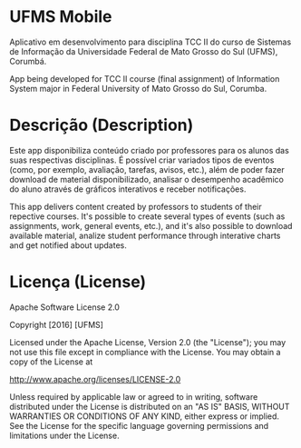 # UFMS Mobile
Aplicativo em desenvolvimento para disciplina TCC II do curso de Sistemas de Informação da Universidade Federal de Mato Grosso do Sul (UFMS), Corumbá.

App being developed for TCC II course (final assignment) of Information System major in Federal University of Mato Grosso do Sul, Corumba.

# Descrição (Description)
Este app disponibiliza conteúdo criado por professores para os alunos das suas respectivas disciplinas. É possível criar variados tipos de eventos (como, por exemplo, avaliação, tarefas, avisos, etc.), além de poder fazer download de material disponibilizado, analisar o desempenho acadêmico do aluno através de gráficos interativos e receber notificações.

This app delivers content created by professors to students of their repective courses. It's possible to create several types of events (such as assignments, work, general events, etc.), and it's also possible to download available material, analize student performance through interative charts and get notified about updates.

# Licença (License)

Apache Software License 2.0

Copyright [2016] [UFMS] 
  
Licensed under the Apache License, Version 2.0 (the "License"); 
you may not use this file except in compliance with the License. 
You may obtain a copy of the License at 
  
   http://www.apache.org/licenses/LICENSE-2.0 
  
Unless required by applicable law or agreed to in writing, software 
distributed under the License is distributed on an "AS IS" BASIS, 
WITHOUT WARRANTIES OR CONDITIONS OF ANY KIND, either express or implied. 
See the License for the specific language governing permissions and 
limitations under the License. 
